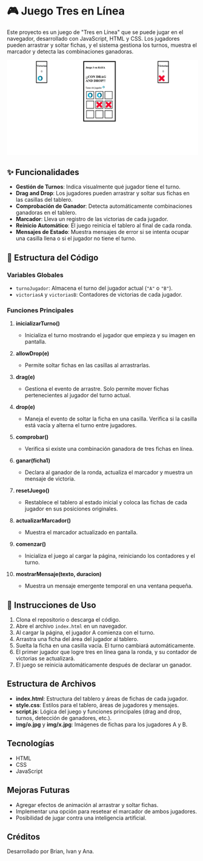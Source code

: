 
# 🎮 Juego Tres en Línea

Este proyecto es un juego de "Tres en Línea" que se puede jugar en el navegador, desarrollado con JavaScript, HTML y CSS.
 Los jugadores pueden arrastrar y soltar fichas, y el sistema gestiona los turnos, muestra el marcador y detecta las 
 combinaciones ganadoras.

![Ejemplo del juego](assets/jj.jpg)

## ✨ Funcionalidades

- **Gestión de Turnos**: Indica visualmente qué jugador tiene el turno.
- **Drag and Drop**: Los jugadores pueden arrastrar y soltar sus fichas en las casillas del tablero.
- **Comprobación de Ganador**: Detecta automáticamente combinaciones ganadoras en el tablero.
- **Marcador**: Lleva un registro de las victorias de cada jugador.
- **Reinicio Automático**: El juego reinicia el tablero al final de cada ronda.
- **Mensajes de Estado**: Muestra mensajes de error si se intenta ocupar una casilla llena o si el jugador no tiene el turno.

## 🔧 Estructura del Código

### Variables Globales

- `turnoJugador`: Almacena el turno del jugador actual (`"A"` o `"B"`).
- `victoriasA` y `victoriasB`: Contadores de victorias de cada jugador.

### Funciones Principales

1. **inicializarTurno()**
   - Inicializa el turno mostrando el jugador que empieza y su imagen en pantalla.

2. **allowDrop(e)**
   - Permite soltar fichas en las casillas al arrastrarlas.

3. **drag(e)**
   - Gestiona el evento de arrastre. Solo permite mover fichas pertenecientes al jugador del turno actual.

4. **drop(e)**
   - Maneja el evento de soltar la ficha en una casilla. Verifica si la casilla está vacía y alterna el turno entre jugadores.

5. **comprobar()**
   - Verifica si existe una combinación ganadora de tres fichas en línea.

6. **ganar(ficha1)**
   - Declara al ganador de la ronda, actualiza el marcador y muestra un mensaje de victoria.

7. **resetJuego()**
   - Restablece el tablero al estado inicial y coloca las fichas de cada jugador en sus posiciones originales.

8. **actualizarMarcador()**
   - Muestra el marcador actualizado en pantalla.

9. **comenzar()**
   - Inicializa el juego al cargar la página, reiniciando los contadores y el turno.

10. **mostrarMensaje(texto, duracion)**
    - Muestra un mensaje emergente temporal en una ventana pequeña.

## 📄 Instrucciones de Uso

1. Clona el repositorio o descarga el código.
2. Abre el archivo `index.html` en un navegador.
3. Al cargar la página, el jugador A comienza con el turno.
4. Arrastra una ficha del área del jugador al tablero.
5. Suelta la ficha en una casilla vacía. El turno cambiará automáticamente.
6. El primer jugador que logre tres en línea gana la ronda, y su contador de victorias se actualizará.
7. El juego se reinicia automáticamente después de declarar un ganador.

## Estructura de Archivos

- **index.html**: Estructura del tablero y áreas de fichas de cada jugador.
- **style.css**: Estilos para el tablero, áreas de jugadores y mensajes.
- **script.js**: Lógica del juego y funciones principales (drag and drop, turnos, detección de ganadores, etc.).
- **img/o.jpg** y **img/x.jpg**: Imágenes de fichas para los jugadores A y B.

## Tecnologías

- HTML
- CSS
- JavaScript

## Mejoras Futuras

- Agregar efectos de animación al arrastrar y soltar fichas.
- Implementar una opción para resetear el marcador de ambos jugadores.
- Posibilidad de jugar contra una inteligencia artificial.

## Créditos

Desarrollado por Brian, Ivan y Ana.

